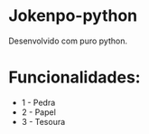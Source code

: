 # Jokenpo-python

Desenvolvido com puro python.

<h1>Funcionalidades:</h1>

<ul>
  <li>1 - Pedra</li>
  <li>2 - Papel</li>
  <li>3 - Tesoura</li>
  
</ul>
